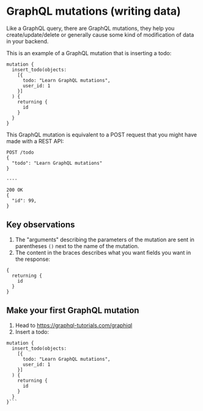 # GraphQL mutations (writing data)

Like a GraphQL query, there are GraphQL mutations, they help you create/update/delete or generally cause some kind of modification of data in your backend.

This is an example of a GraphQL mutation that is inserting a todo:

```
mutation {
  insert_todo(objects:
    [{
      todo: "Learn GraphQL mutations",
      user_id: 1
    }]
  ) {
    returning {
      id
    }
  }
}
```

This GraphQL mutation is equivalent to a POST request that you might have made with a REST API:

```
POST /todo
{
  "todo": "Learn GraphQL mutations"
}

----

200 OK
{
  "id": 99,
}
```

## Key observations

1. The "arguments" describing the parameters of the mutation are sent in parentheses `()` next to the name of the mutation.
2. The content in the braces describes what you want fields you want in the response:

```
{
  returning {
    id
  }
}
```

## Make your first GraphQL mutation

1. Head to https://graphql-tutorials.com/graphiql
2. Insert a todo:

````
mutation {
  insert_todo(objects:
    [{
      todo: "Learn GraphQL mutations",
      user_id: 1
    }]
  ) {
    returning {
      id
    }
  }
}```
````
